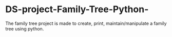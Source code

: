 # DS-project-Family-Tree-Python-
The family tree project is made to create, print, maintain/manipulate a family tree using python. 
